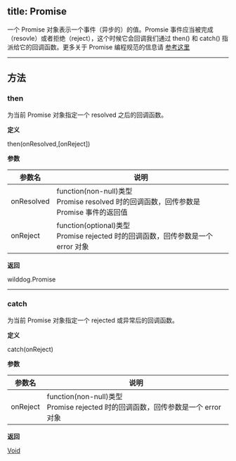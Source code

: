 
title: Promise
---

一个 Promise 对象表示一个事件（异步的）的值。Promsie 事件应当被完成（resovle）或者拒绝（reject），这个时候它会回调我们通过 then() 和 catch() 指派给它的回调函数。更多关于 Promise 编程规范的信息请 [参考这里](https://developer.mozilla.org/en-US/docs/Web/JavaScript/Reference/Global_Objects/Promise)

---
## 方法

### then

为当前 Promise 对象指定一个 resolved 之后的回调函数。

**定义**

then(onResolved,[onReject])

**参数**

| 参数名       | 说明                                       |
| ---------- | ---------------------------------------- |
| onResolved | function(non-null)类型<br>Promise resolved 时的回调函数，回传参数是 Promise 事件的返回值 |
| onReject   | function(optional)类型<br>Promise rejected 时的回调函数，回传参数是一个 error 对象 |

**返回**

wilddog.Promise

---

### catch
为当前 Promise 对象指定一个 rejected 或异常后的回调函数。

**定义**

catch(onReject)

**参数**

| 参数名      | 说明                                       |
| -------- | ---------------------------------------- |
| onReject | function(non-null)类型<br>Promise rejected 时的回调函数，回传参数是一个 error 对象 |

**返回**

[Void](/api/sync/web/Void.html)
